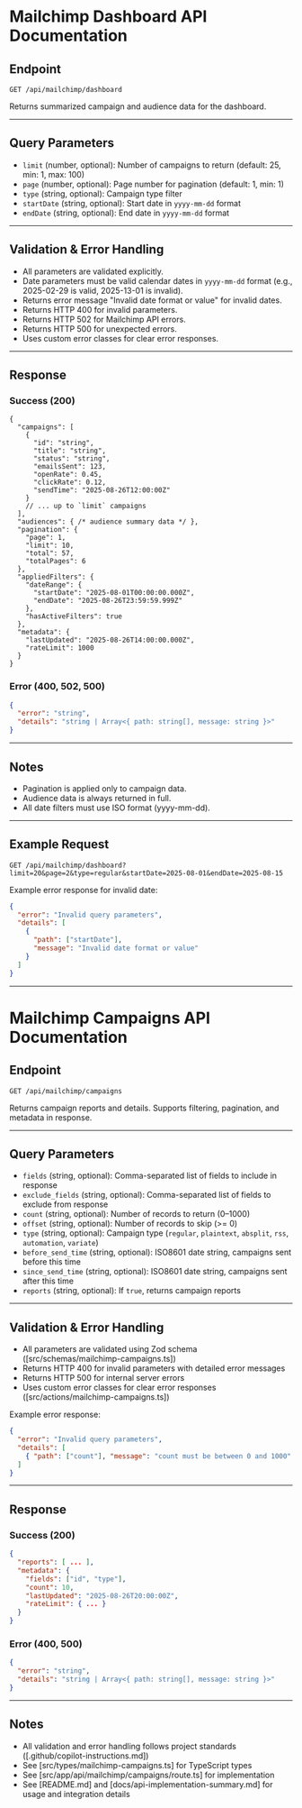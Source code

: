 # Mailchimp Dashboard API Documentation

## Endpoint

`GET /api/mailchimp/dashboard`

Returns summarized campaign and audience data for the dashboard.

---

## Query Parameters

- `limit` (number, optional): Number of campaigns to return (default: 25, min: 1, max: 100)
- `page` (number, optional): Page number for pagination (default: 1, min: 1)
- `type` (string, optional): Campaign type filter
- `startDate` (string, optional): Start date in `yyyy-mm-dd` format
- `endDate` (string, optional): End date in `yyyy-mm-dd` format

---

## Validation & Error Handling

- All parameters are validated explicitly.
- Date parameters must be valid calendar dates in `yyyy-mm-dd` format (e.g., 2025-02-29 is valid, 2025-13-01 is invalid).
- Returns error message "Invalid date format or value" for invalid dates.
- Returns HTTP 400 for invalid parameters.
- Returns HTTP 502 for Mailchimp API errors.
- Returns HTTP 500 for unexpected errors.
- Uses custom error classes for clear error responses.

---

## Response

### Success (200)

```
{
  "campaigns": [
    {
      "id": "string",
      "title": "string",
      "status": "string",
      "emailsSent": 123,
      "openRate": 0.45,
      "clickRate": 0.12,
      "sendTime": "2025-08-26T12:00:00Z"
    }
    // ... up to `limit` campaigns
  ],
  "audiences": { /* audience summary data */ },
  "pagination": {
    "page": 1,
    "limit": 10,
    "total": 57,
    "totalPages": 6
  },
  "appliedFilters": {
    "dateRange": {
      "startDate": "2025-08-01T00:00:00.000Z",
      "endDate": "2025-08-26T23:59:59.999Z"
    },
    "hasActiveFilters": true
  },
  "metadata": {
    "lastUpdated": "2025-08-26T14:00:00.000Z",
    "rateLimit": 1000
  }
}
```

### Error (400, 502, 500)

```json
{
  "error": "string",
  "details": "string | Array<{ path: string[], message: string }>"
}
```

---

## Notes

- Pagination is applied only to campaign data.
- Audience data is always returned in full.
- All date filters must use ISO format (yyyy-mm-dd).

---

## Example Request

```
GET /api/mailchimp/dashboard?limit=20&page=2&type=regular&startDate=2025-08-01&endDate=2025-08-15
```

Example error response for invalid date:

```json
{
  "error": "Invalid query parameters",
  "details": [
    {
      "path": ["startDate"],
      "message": "Invalid date format or value"
    }
  ]
}
```

---

# Mailchimp Campaigns API Documentation

## Endpoint

`GET /api/mailchimp/campaigns`

Returns campaign reports and details. Supports filtering, pagination, and metadata in response.

---

## Query Parameters

- `fields` (string, optional): Comma-separated list of fields to include in response
- `exclude_fields` (string, optional): Comma-separated list of fields to exclude from response
- `count` (string, optional): Number of records to return (0–1000)
- `offset` (string, optional): Number of records to skip (>= 0)
- `type` (string, optional): Campaign type (`regular`, `plaintext`, `absplit`, `rss`, `automation`, `variate`)
- `before_send_time` (string, optional): ISO8601 date string, campaigns sent before this time
- `since_send_time` (string, optional): ISO8601 date string, campaigns sent after this time
- `reports` (string, optional): If `true`, returns campaign reports

---

## Validation & Error Handling

- All parameters are validated using Zod schema ([src/schemas/mailchimp-campaigns.ts])
- Returns HTTP 400 for invalid parameters with detailed error messages
- Returns HTTP 500 for internal server errors
- Uses custom error classes for clear error responses ([src/actions/mailchimp-campaigns.ts])

Example error response:

```json
{
  "error": "Invalid query parameters",
  "details": [
    { "path": ["count"], "message": "count must be between 0 and 1000" }
  ]
}
```

---

## Response

### Success (200)

```json
{
  "reports": [ ... ],
  "metadata": {
    "fields": ["id", "type"],
    "count": 10,
    "lastUpdated": "2025-08-26T20:00:00Z",
    "rateLimit": { ... }
  }
}
```

### Error (400, 500)

```json
{
  "error": "string",
  "details": "string | Array<{ path: string[], message: string }>"
}
```

---

## Notes

- All validation and error handling follows project standards ([.github/copilot-instructions.md])
- See [src/types/mailchimp-campaigns.ts] for TypeScript types
- See [src/app/api/mailchimp/campaigns/route.ts] for implementation
- See [README.md] and [docs/api-implementation-summary.md] for usage and integration details

